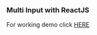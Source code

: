 ### Multi Input with ReactJS

For working demo click [HERE](https://multi-input-app.firebaseapp.com/)